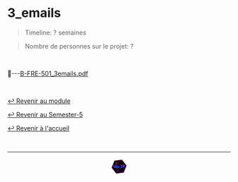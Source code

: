 # 3_emails

> Timeline: ? semaines

> Nombre de personnes sur le projet: ?

<br>

📂---[B-FRE-501_3emails.pdf](https://github.com/Studio-17/Epitech-Subjects/blob/main/Semester-5/B-PRO-501/3_emails/B-FRE-501_3emails.pdf)


<br>

[↩️ Revenir au module](https://github.com/Studio-17/Epitech-Subjects/tree/main/Semester-5/B-PRO-501)

[↩️ Revenir au Semester-5](https://github.com/Studio-17/Epitech-Subjects/tree/main/Semester-5)

[↩️ Revenir à l'accueil](https://github.com/Studio-17/Epitech-Subjects)

<br>

---

<div align="center">

<a href="https://github.com/Studio-17" target="_blank"><img src="../../../assets/voc17.gif" width="40"></a>

</div>